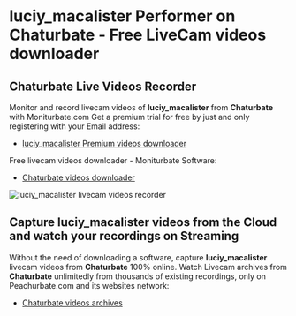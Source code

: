 # luciy_macalister Performer on Chaturbate - Free LiveCam videos downloader

## Chaturbate Live Videos Recorder

Monitor and record livecam videos of **luciy_macalister** from **Chaturbate** with Moniturbate.com
Get a premium trial for free by just and only registering with your Email address:
* [luciy_macalister Premium videos downloader](https://moniturbate.com/request-demo-licence-key.html)

Free livecam videos downloader - Moniturbate Software:
* [Chaturbate videos downloader](https://moniturbate.com/moniturbate-download-software.html)

![luciy_macalister livecam videos recorder](https://peachurnet.com/templates/moniturbate-software.png)


## Capture luciy_macalister videos from the Cloud and watch your recordings on Streaming

Without the need of downloading a software, capture **luciy_macalister** livecam videos from **Chaturbate** 100% online.
Watch Livecam archives from **Chaturbate** unlimitedly from thousands of existing recordings, only on Peachurbate.com and its websites network:
* [Chaturbate videos archives](https://peachurnet.com/)